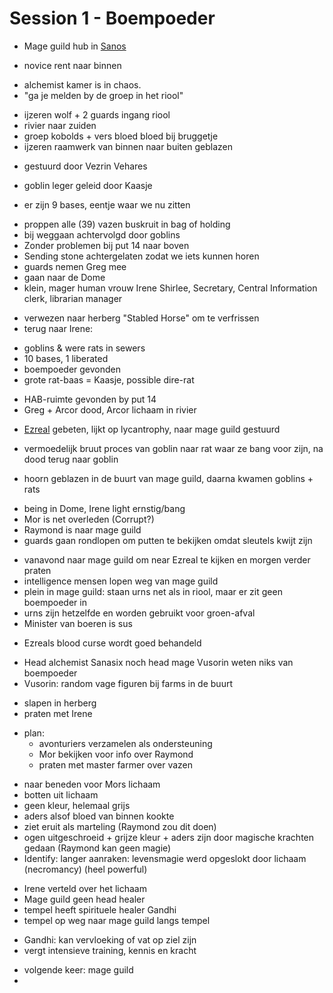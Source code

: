 # Session 1 - Boempoeder

- Mage guild hub in [Sanos](https://bookstack.hemels.me/books/Inquisitors/page/sanos)

+ novice rent naar binnen

- alchemist kamer is in chaos.
- "ga je melden by de groep in het riool"

+ ijzeren wolf + 2 guards ingang riool
+ rivier naar zuiden
+ groep kobolds + vers bloed bloed bij bruggetje
+ ijzeren raamwerk van binnen naar buiten geblazen

- gestuurd door Vezrin Vehares

+ goblin leger geleid door Kaasje

- er zijn 9 bases, eentje waar we nu zitten

+ proppen alle (39) vazen buskruit in bag of holding
+ bij weggaan achtervolgd door goblins
+ Zonder problemen bij put 14 naar boven
+ Sending stone achtergelaten zodat we iets kunnen horen
+ guards nemen Greg mee
+ gaan naar de Dome
+ klein, mager human vrouw Irene Shirlee, Secretary, Central Information clerk, librarian manager

- verwezen naar herberg "Stabled Horse" om te verfrissen
- terug naar Irene:

+ goblins & were rats in sewers
+ 10 bases, 1 liberated
+ boempoeder gevonden
+ grote rat-baas = Kaasje, possible dire-rat

- HAB-ruimte gevonden by put 14
- Greg + Arcor dood, Arcor lichaam in rivier

+ [Ezreal](https://bookstack.hemels.me/books/Inquisitors/page/ezreal) gebeten, lijkt op lycantrophy, naar mage guild gestuurd

- vermoedelijk bruut proces van goblin naar rat waar ze bang voor zijn, na dood terug naar goblin

+ hoorn geblazen in de buurt van mage guild, daarna kwamen goblins + rats

- being in Dome, Irene light ernstig/bang
- Mor is net overleden (Corrupt?)
- Raymond is naar mage guild
- guards gaan rondlopen om putten te bekijken omdat sleutels kwijt zijn

+ vanavond naar mage guild om near Ezreal te kijken en morgen verder praten
+ intelligence mensen lopen weg van mage guild
+ plein in mage guild: staan urns net als in riool, maar er zit geen boempoeder in
+ urns zijn hetzelfde en worden gebruikt voor groen-afval
+ Minister van boeren is sus

- Ezreals blood curse wordt goed behandeld

+ Head alchemist Sanasix noch head mage Vusorin weten niks van boempoeder
+ Vusorin: random vage figuren bij farms in de buurt

- slapen in herberg
- praten met Irene

+ plan:
    - avonturiers verzamelen als ondersteuning
    - Mor bekijken voor info over Raymond
    - praten met master farmer over vazen

- naar beneden voor Mors lichaam
- botten uit lichaam
- geen kleur, helemaal grijs
- aders alsof bloed van binnen kookte
- ziet eruit als marteling (Raymond zou dit doen)
- ogen uitgeschroeid + grijze kleur + aders zijn door magische krachten gedaan (Raymond kan geen magie)
- Identify: langer aanraken: levensmagie werd opgeslokt door lichaam (necromancy) (heel powerful)

+ Irene verteld over het lichaam
+ Mage guild geen head healer
+ tempel heeft spirituele healer Gandhi
+ tempel op weg naar mage guild langs tempel

- Gandhi: kan vervloeking of vat op ziel zijn
- vergt intensieve training, kennis en kracht

+ volgende keer: mage guild
+ 